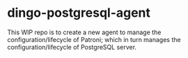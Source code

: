 # dingo-postgresql-agent

This WIP repo is to create a new agent to manage the configuration/lifecycle of Patroni; which in turn manages the configuration/lifecycle of PostgreSQL server.
